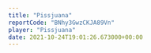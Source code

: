 ```yaml
---
title: "Pissjuana"
reportCode: "BNhy3GwzCKJA89Vn"
player: "Pissjuana"
date: 2021-10-24T19:01:26.673000+00:00
---
```

